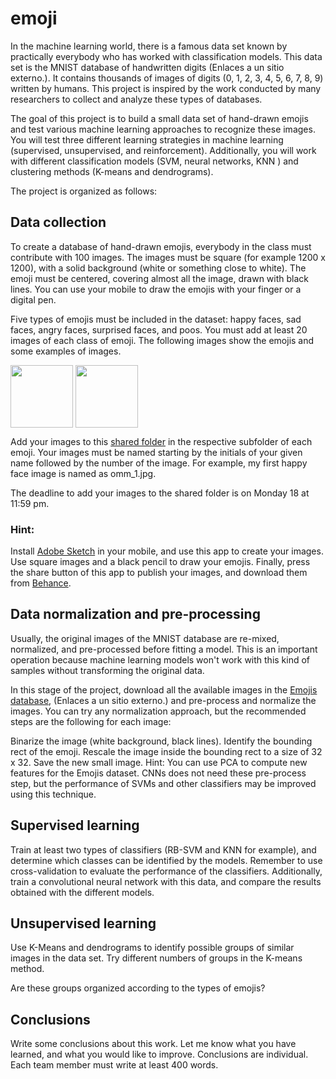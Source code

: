 # emoji
In the machine learning world, there is a famous data set known by practically everybody who has worked with classification models. This data set is the MNIST database of handwritten digits (Enlaces a un sitio externo.). It contains thousands of images of digits (0, 1, 2, 3, 4, 5, 6, 7, 8, 9) written by humans. This project is inspired by the work conducted by many researchers to collect and analyze these types of databases.

The goal of this project is to build a small data set of hand-drawn emojis and test various machine learning approaches to recognize these images. You will test three different learning strategies in machine learning (supervised, unsupervised, and reinforcement).  Additionally, you will work with different classification models (SVM, neural networks, KNN ) and clustering methods (K-means and dendrograms).

The project is organized as follows:

## Data collection
To create a database of hand-drawn emojis, everybody in the class must contribute with 100 images. The images must be square (for example 1200 x 1200), with a solid background (white or something close to white). The emoji must be centered, covering almost all the image, drawn with black lines. You can use your mobile to draw the emojis with your finger or a digital pen. 

Five types of emojis must be included in the dataset: happy faces, sad faces, angry faces, surprised faces, and poos. You must add at least 20 images of each class of emoji. The following images show the emojis and some examples of images.

<div>
<a href="url"><img src="https://i.ibb.co/CnTp0CZ/Happy.png" align="center" height="100" width="100"></a>
<a href="url"><img src="https://i.ibb.co/dJsRvC1/Happy-example.jpg" align="center" height="100" width="100"></a>
</div>


Add your images to this [shared folder](https://tecmx-my.sharepoint.com/:f:/g/personal/omendoza83_tec_mx/Emill4lWQIlAsYMgqUKOxS4BrR0W05UxoWaZqGgV6NgLZA?e=rPHfqF) in the respective subfolder of each emoji. Your images must be named starting by the initials of your given name followed by the number of the image. For example, my first happy face image is named as omm_1.jpg.

The deadline to add your images to the shared folder is on Monday 18 at 11:59 pm. 

### Hint:

Install [Adobe Sketch](https://play.google.com/store/apps/details?id=com.adobe.creativeapps.sketch&hl=en) in your mobile, and use this app to create your images. Use square images and a black pencil to draw your emojis. Finally, press the share button of this app to publish your images, and download them from [Behance](https://www.behance.net/).

## Data normalization and pre-processing
Usually, the original images of the MNIST database are re-mixed, normalized, and pre-processed before fitting a model. This is an important operation because machine learning models won't work with this kind of samples without transforming the original data.

In this stage of the project, download all the available images in the [Emojis database](https://tecmx-my.sharepoint.com/:f:/g/personal/omendoza83_tec_mx/Emill4lWQIlAsYMgqUKOxS4BrR0W05UxoWaZqGgV6NgLZA?e=rPHfqF), (Enlaces a un sitio externo.) and pre-process and normalize the images. You can try any normalization approach, but the recommended steps are the following for each image:

Binarize the image (white background, black lines).
Identify the bounding rect of the emoji.
Rescale the image inside the bounding rect to a size of 32 x 32.
Save the new small image.
Hint: You can use PCA to compute new features for the Emojis dataset. CNNs does not need these pre-process step, but the performance of SVMs and other classifiers may be improved using this technique.

## Supervised learning
Train at least two types of classifiers (RB-SVM and KNN for example), and determine which classes can be identified by the models. Remember to use cross-validation to evaluate the performance of the classifiers. Additionally, train a convolutional neural network with this data, and compare the results obtained with the different models.

## Unsupervised learning
Use K-Means and dendrograms to identify possible groups of similar images in the data set. Try different numbers of groups in the K-means method.

Are these groups organized according to the types of emojis?

## Conclusions
Write some conclusions about this work. Let me know what you have learned, and what you would like to improve. Conclusions are individual. Each team member must write at least 400 words.

